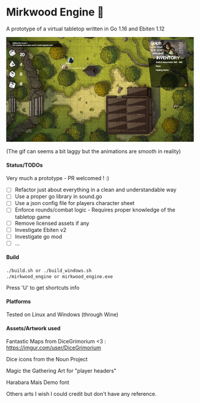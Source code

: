 # Mirkwood Engine 🧝

A prototype of a virtual tabletop written in Go 1.16 and Ebiten 1.12

![img](images/prototype.gif)

(The gif can seems a bit laggy but the animations are smooth in reality)

#### Status/TODOs

Very much a prototype - PR welcomed ! :)

- [ ] Refactor just about everything in a clean and understandable way
- [ ] Use a proper go library in sound.go
- [ ] Use a json config file for players character sheet
- [ ] Enforce rounds/combat logic - Requires proper knowledge of the tabletop game
- [ ] Remove licensed assets if any
- [ ] Investigate Ebiten v2
- [ ] Investigate go mod
- [ ] ...

#### Build

    ./build.sh or ./build_windows.sh
    ./mirkwood_engine or mirkwood_engine.exe

Press 'U' to get shortcuts info

#### Platforms

Tested on Linux and Windows (through Wine)

#### Assets/Artwork used

Fantastic Maps from DiceGrimorium <3 : https://imgur.com/user/DiceGrimorium

Dice icons from the Noun Project

Magic the Gathering Art for "player headers"

Harabara Mais Demo font

Others arts I wish I could credit but don't have any reference.